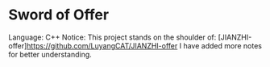 # Sword of Offer
Language: C++
Notice: This project stands on the shoulder of: [JIANZHI-offer]<https://github.com/LuyangCAT/JIANZHI-offer>
I have added more notes for better understanding.